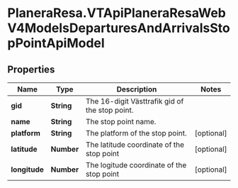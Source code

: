 # PlaneraResa.VTApiPlaneraResaWebV4ModelsDeparturesAndArrivalsStopPointApiModel

## Properties

Name | Type | Description | Notes
------------ | ------------- | ------------- | -------------
**gid** | **String** | The 16-digit Västtrafik gid of the stop point. | 
**name** | **String** | The stop point name. | 
**platform** | **String** | The platform of the stop point. | [optional] 
**latitude** | **Number** | The latitude coordinate of the stop point | [optional] 
**longitude** | **Number** | The logitude coordinate of the stop point | [optional] 



